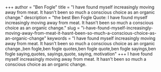 +++
author = "Ben Fogle"
title = "I have found myself increasingly moving away from meat. It hasn't been so much a conscious choice as an organic change."
description = "the best Ben Fogle Quote: I have found myself increasingly moving away from meat. It hasn't been so much a conscious choice as an organic change."
slug = "i-have-found-myself-increasingly-moving-away-from-meat-it-hasnt-been-so-much-a-conscious-choice-as-an-organic-change"
keywords = "I have found myself increasingly moving away from meat. It hasn't been so much a conscious choice as an organic change.,ben fogle,ben fogle quotes,ben fogle quote,ben fogle sayings,ben fogle saying,quotes, sayings,quote, saying, motivation"
+++
I have found myself increasingly moving away from meat. It hasn't been so much a conscious choice as an organic change.
